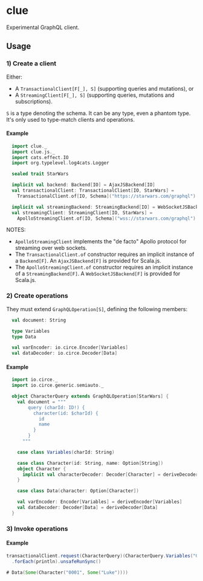 # clue

Experimental GraphQL client.

## Usage

### 1) Create a client

Either:
  * A `TransactionalClient[F[_], S]` (supporting queries and mutations), or
  * A `StreamingClient[F[_], S]` (supporting queries, mutations and subscriptions).

  `S` is a type denoting the schema. It can be any type, even a phantom type. It's only used to type-match clients and operations.

#### Example

``` scala
  import clue._
  import clue.js._
  import cats.effect.IO
  import org.typelevel.log4cats.Logger

  sealed trait StarWars

  implicit val backend: Backend[IO] = AjaxJSBackend[IO]
  val transactionalClient: TransactionalClient[IO, StarWars] = 
    TransactionalClient.of[IO, Schema]("https://starwars.com/graphql")

  implicit val streamingBackend: StreamingBackend[IO] = WebSocketJSBackend[IO]
  val streamingClient: StreamingClient[IO, StarWars] = 
    ApolloStreamingClient.of[IO, Schema]("wss://starwars.com/graphql")
```

NOTES: 
* `ApolloStreamingClient` implements the "de facto" Apollo protocol for streaming over web sockets.
* The `TransactionalClient.of` constructor requires an implicit instance of a `Backend[F]`. An `AjaxJSBackend[F]` is provided for Scala.js.
* The `ApolloStreamingClient.of` constructor requires an implicit instance of a `StreamingBackend[F]`. A `WebSocketJSBackend[F]` is provided for Scala.js.


### 2) Create operations

They must extend `GraphQLOperation[S]`, defining the following members:

``` scala
  val document: String

  type Variables
  type Data

  val varEncoder: io.circe.Encoder[Variables]
  val dataDecoder: io.circe.Decoder[Data]
```

#### Example

``` scala
  import io.circe._
  import io.circe.generic.semiauto._

  object CharacterQuery extends GraphQLOperation[StarWars] {
    val document = """
        query (charId: ID!) {
          character(id: $charId) {
            id
            name
          }
        }
      """

    case class Variables(charId: String)

    case class Character(id: String, name: Option[String])
    object Character {
      implicit val characterDecoder: Decoder[Character] = deriveDecoder[Character]
    }

    case class Data(character: Option[Character])

    val varEncoder: Encoder[Variables] = deriveEncoder[Variables]
    val dataDecoder: Decoder[Data] = deriveDecoder[Data]
  }
```

### 3) Invoke operations

#### Example

``` scala
transactionalClient.request(CharacterQuery)(CharacterQuery.Variables("0001"))
  .forEach(println).unsafeRunSync()

# Data(Some(Character("0001", Some("Luke"))))
```